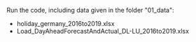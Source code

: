 Run the code, including data given in the folder "01_data": 
- holiday_germany_2016to2019.xlsx
- Load_DayAheadForecastAndActual_DL-LU_2016to2019.xlsx
